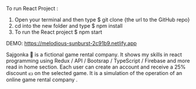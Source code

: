 To run React Project :

1. Open your terminal and then type $ git clone {the url to the GitHub repo}
2. cd into the new folder and type $ npm install
3. To run the React project $ npm start

DEMO: https://melodious-sunburst-2c91b9.netlify.app

Sajgonka 🦐 is a fictional game rental company. It shows my skills in react programming using Redux / API / Bootsrap / TypeScript / Firebase and more read in home section. Each user can create an account and receive a 25% discount 💴 on the selected game. It is a simulation of the operation of an online game rental company .
